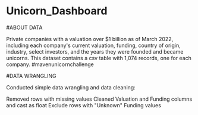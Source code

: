 # Unicorn_Dashboard

#ABOUT DATA

Private companies with a valuation over $1 billion as of March 2022, including each company's current valuation, funding, country of origin, industry, select investors, and the years they were founded and became unicorns.
This dataset contains a csv table with 1,074 records, one for each company.
#mavenunicornchallenge

#DATA WRANGLING

Conducted simple data wrangling and data cleaning:

Removed rows with missing values
Cleaned Valuation and Funding columns and cast as float
Exclude rows with "Unknown" Funding values

